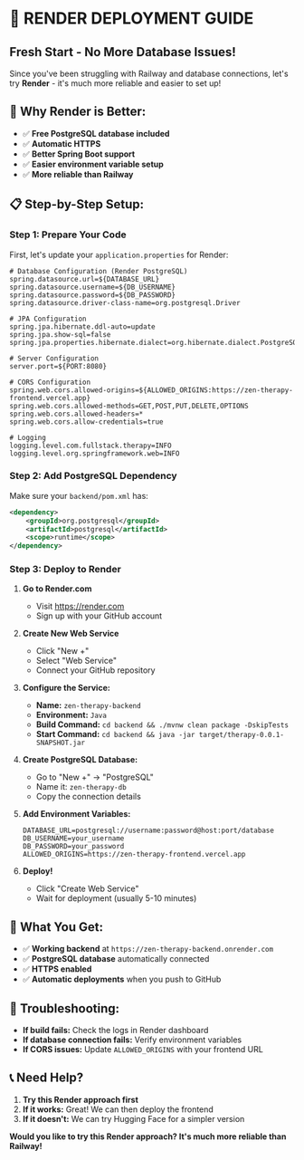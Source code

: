 # 🚀 **RENDER DEPLOYMENT GUIDE**
## **Fresh Start - No More Database Issues!**

Since you've been struggling with Railway and database connections, let's try **Render** - it's much more reliable and easier to set up!

## **🎯 Why Render is Better:**
- ✅ **Free PostgreSQL database included**
- ✅ **Automatic HTTPS**
- ✅ **Better Spring Boot support**
- ✅ **Easier environment variable setup**
- ✅ **More reliable than Railway**

## **📋 Step-by-Step Setup:**

### **Step 1: Prepare Your Code**
First, let's update your `application.properties` for Render:

```properties
# Database Configuration (Render PostgreSQL)
spring.datasource.url=${DATABASE_URL}
spring.datasource.username=${DB_USERNAME}
spring.datasource.password=${DB_PASSWORD}
spring.datasource.driver-class-name=org.postgresql.Driver

# JPA Configuration
spring.jpa.hibernate.ddl-auto=update
spring.jpa.show-sql=false
spring.jpa.properties.hibernate.dialect=org.hibernate.dialect.PostgreSQLDialect

# Server Configuration
server.port=${PORT:8080}

# CORS Configuration
spring.web.cors.allowed-origins=${ALLOWED_ORIGINS:https://zen-therapy-frontend.vercel.app}
spring.web.cors.allowed-methods=GET,POST,PUT,DELETE,OPTIONS
spring.web.cors.allowed-headers=*
spring.web.cors.allow-credentials=true

# Logging
logging.level.com.fullstack.therapy=INFO
logging.level.org.springframework.web=INFO
```

### **Step 2: Add PostgreSQL Dependency**
Make sure your `backend/pom.xml` has:
```xml
<dependency>
    <groupId>org.postgresql</groupId>
    <artifactId>postgresql</artifactId>
    <scope>runtime</scope>
</dependency>
```

### **Step 3: Deploy to Render**

1. **Go to Render.com**
   - Visit https://render.com
   - Sign up with your GitHub account

2. **Create New Web Service**
   - Click "New +"
   - Select "Web Service"
   - Connect your GitHub repository

3. **Configure the Service:**
   - **Name:** `zen-therapy-backend`
   - **Environment:** `Java`
   - **Build Command:** `cd backend && ./mvnw clean package -DskipTests`
   - **Start Command:** `cd backend && java -jar target/therapy-0.0.1-SNAPSHOT.jar`

4. **Create PostgreSQL Database:**
   - Go to "New +" → "PostgreSQL"
   - Name it: `zen-therapy-db`
   - Copy the connection details

5. **Add Environment Variables:**
   ```
   DATABASE_URL=postgresql://username:password@host:port/database
   DB_USERNAME=your_username
   DB_PASSWORD=your_password
   ALLOWED_ORIGINS=https://zen-therapy-frontend.vercel.app
   ```

6. **Deploy!**
   - Click "Create Web Service"
   - Wait for deployment (usually 5-10 minutes)

## **🎯 What You Get:**
- ✅ **Working backend** at `https://zen-therapy-backend.onrender.com`
- ✅ **PostgreSQL database** automatically connected
- ✅ **HTTPS enabled**
- ✅ **Automatic deployments** when you push to GitHub

## **🔧 Troubleshooting:**
- **If build fails:** Check the logs in Render dashboard
- **If database connection fails:** Verify environment variables
- **If CORS issues:** Update `ALLOWED_ORIGINS` with your frontend URL

## **📞 Need Help?**
1. **Try this Render approach first**
2. **If it works:** Great! We can then deploy the frontend
3. **If it doesn't:** We can try Hugging Face for a simpler version

**Would you like to try this Render approach? It's much more reliable than Railway!** 